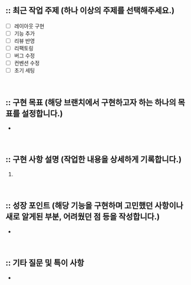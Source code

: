 ## :: 최근 작업 주제 (하나 이상의 주제를 선택해주세요.)

- [ ] 레이아웃 구현
- [ ] 기능 추가
- [ ] 리뷰 반영
- [ ] 리팩토링
- [ ] 버그 수정
- [ ] 컨벤션 수정
- [ ] 초기 세팅

<br />

## :: 구현 목표 (해당 브랜치에서 구현하고자 하는 하나의 목표를 설정합니다.)

-

<br />

## :: 구현 사항 설명 (작업한 내용을 상세하게 기록합니다.)

1.

<br />

## :: 성장 포인트 (해당 기능을 구현하며 고민했던 사항이나 새로 알게된 부분, 어려웠던 점 등을 작성합니다.)

-

<br />

## :: 기타 질문 및 특이 사항

-

